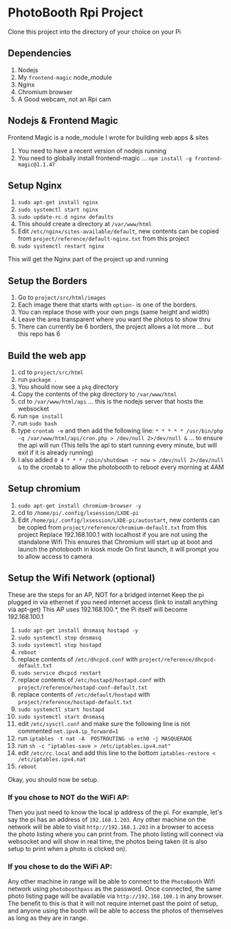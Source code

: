 # PhotoBooth Rpi Project

Clone this project into the directory of your choice on your Pi

## Dependencies
1. Nodejs
2. My `frontend-magic` node_module
3. Nginx
4. Chromium browser
5. A Good webcam, not an Rpi cam

## Nodejs & Frontend Magic
Frontend Magic is a node_module I wrote for building web apps & sites
1. You need to have a recent version of nodejs running
2. You need to globally install frontend-magic ... `npm install -g frontend-magic@1.1.47`

## Setup Nginx
1. `sudo apt-get install nginx`
2. `sudo systemctl start nginx`
3. `sudo update-rc.d nginx defaults`
4. This should create a directory at `/var/www/html`
5. Edit `/etc/nginx/sites-available/default`, new contents can be copied from `project/reference/default-nginx.txt` from this project
6. `sudo systemctl restart nginx`

This will get the Nginx part of the project up and running

## Setup the Borders
1. Go to `project/src/html/images`
2. Each image there that starts with `option-` is one of the borders.
3. You can replace those with your own pngs (same height and width)
4. Leave the area transparent where you want the photos to show thru
5. There can currently be 6 borders, the project allows a lot more ... but this repo has 6

## Build the web app
1. cd to `project/src/html`
2. run `package .`
3. You should now see a `pkg` directory
4. Copy the contents of the pkg directory to `/var/www/html`
5. cd to `/var/www/html/api` ... this is the nodejs server that hosts the websocket
6. run `npm install`
7. run `sudo bash`
8. type `crontab -e` and then add the following line:
`* * * * * /usr/bin/php -q /var/www/html/api/cron.php > /dev/null 2>/dev/null &` ... to ensure the api will run (This tells the api to start running every minute, but will exit if it is already running)
9. I also added `0 4 * * * /sbin/shutdown -r now > /dev/null 2>/dev/null &` to the crontab to allow the photobooth to reboot every morning at 4AM

## Setup chromium
1. `sudo apt-get install chromium-browser -y`
2. cd to `/home/pi/.config/lxsession/LXDE-pi`
3. Edit `/home/pi/.config/lxsession/LXDE-pi/autostart`, new contents can be copied from `project/reference/chromium-default.txt` from this project
Replace 192.168.100.1 with localhost if you are not using the standalone Wifi
This ensures that Chromium will start up at boot and launch the photobooth in kiosk mode
On first launch, it will prompt you to allow access to camera

## Setup the Wifi Network (optional)
These are the steps for an AP, NOT for a bridged internet
Keep the pi plugged in via ethernet if you need internet access (link to install anything via apt-get)
This AP uses 192.168.100.*, the Pi itself will become 192.168.100.1
1. `sudo apt-get install dnsmasq hostapd -y`
2. `sudo systemctl stop dnsmasq`
3. `sudo systemctl stop hostapd`
4. `reboot`
5. replace contents of `/etc/dhcpcd.conf` with `project/reference/dhcpcd-default.txt`
6. `sudo service dhcpcd restart`
7. replace contents of `/etc/hostapd/hostapd.conf` with `project/reference/hostapd-conf-default.txt`
8. replace contents of `/etc/default/hostapd` with `project/reference/hostapd-default.txt`
9. `sudo systemctl start hostapd`
10. `sudo systemctl start dnsmasq`
11. edit `/etc/sysctl.conf` and make sure the following line is not commented `net.ipv4.ip_forward=1`
12. run `iptables -t nat -A  POSTROUTING -o eth0 -j MASQUERADE`
13. run `sh -c "iptables-save > /etc/iptables.ipv4.nat"`
14. edit `/etc/rc.local` and add this line to the bottom `iptables-restore < /etc/iptables.ipv4.nat`
15. `reboot`

Okay, you should now be setup.
### If you chose to NOT do the WiFi AP:
Then you just need to know the local ip address of the pi.  For example, let's say the pi has an address of `192.168.1.203`.  Any other machine on the network will be able to visit `http://192.168.1.203` in a browser to access the photo listing where you can print from.  The photo listing will connect via websocket and will show in real time, the photos being taken (it is also setup to print when a photo is clicked on).

### If you chose to do the WiFi AP:
Any other machine in range will be able to connect to the `PhotoBooth` Wifi network using `photoboothpass` as the password.
Once connected, the same photo listing page will be available via `http://192.168.100.1` in any browser.  The benefit to this is that it will not require internet past the point of setup, and anyone using the booth will be able to access the photos of themselves as long as they are in range.
